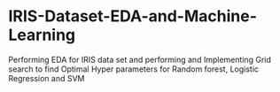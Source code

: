 # IRIS-Dataset-EDA-and-Machine-Learning
Performing EDA for IRIS data set and performing and Implementing Grid search to find Optimal Hyper parameters for Random forest, Logistic Regression and SVM
